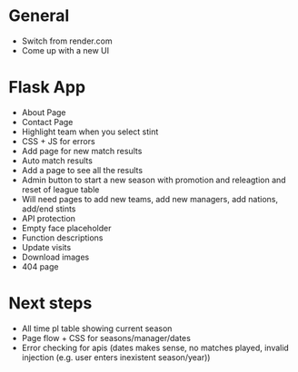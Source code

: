 # General

- Switch from render.com
- Come up with a new UI

# Flask App

- About Page
- Contact Page
- Highlight team when you select stint
- CSS + JS for errors
- Add page for new match results
- Auto match results
- Add a page to see all the results
- Admin button to start a new season with promotion and releagtion and reset of league table
- Will need pages to add new teams, add new managers, add nations, add/end stints
- API protection
- Empty face placeholder
- Function descriptions
- Update visits
- Download images
- 404 page

# Next steps
- All time pl table showing current season
- Page flow + CSS for seasons/manager/dates
- Error checking for apis (dates makes sense, no matches played, invalid injection (e.g. user enters inexistent season/year))
